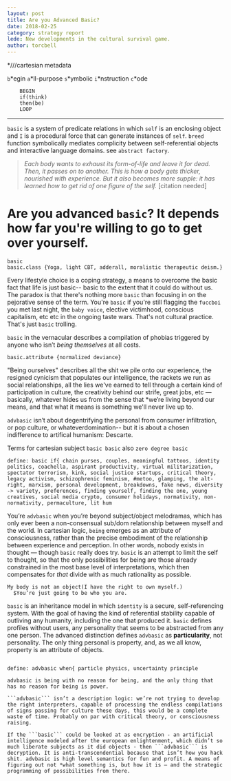 ```yaml
---
layout: post
title: Are you Advanced Basic? 
date: 2018-02-25
category: strategy report
lede: New developments in the cultural survival game. 
author: torcbell
---
```


*///cartesian metadata


```b```*egin ```a```*ll-purpose ```s```*ymbolic ```i```*nstruction ```c```*ode 

```   
    BEGIN 
    if(think)
    then(be) 
    LOOP 
```
------------------------------------------------------------------------------------------------------------------------------



```basic``` is a system of predicate relations in which ```self``` is an enclosing object and ````I```` is a procedural force that can generate instances of ````self````.  ```breed``` function symbolically mediates complicity between self-referential objects and interactive language domains. see ```abstract factory```.

> *Each body wants to exhaust its form-of-life and leave it for dead. Then, it passes on to another. This is how a
body gets thicker, nourished with experience. But it also becomes more supple: it has learned how to get rid of one
figure of the self.* [citation needed]

# Are you advanced ```basic```? It depends how far you're willing to go to get over yourself. 
  ```
  basic
  basic.class {Yoga, light CBT, adderall, moralistic therapeutic deism.}
  ``` 
Every lifestyle choice is a coping strategy, a means to overcome the basic fact that life is just basic--  basic to the extent that it could do without us. The paradox is that there's nothing more ```basic``` than focusing in on the pejorative sense of the term. You're ```basic``` if you're still flagging the ```fuccboi``` you met last night, the ```baby voice```, elective victimhood, conscious capitalism, etc etc in the ongoing taste wars. That's not cultural practice. That's just ```basic``` trolling. 

```basic``` in the vernacular describes a compilation of phobias triggered by anyone who isn’t *being themselves* at all costs. 

```basic.attribute {normalized deviance}```

"Being ourselves" describes all the shit we pile onto our experience, the resigned cynicism that populates our intelligence, the rackets we run as social relationships, all the lies we've earned to tell through a certain kind of participation in culture, the creativity behind our strife, great jobs, etc — basically, whatever hides us from the sense that *we’re living beyond our means, and that what it means is something we'll never live up to.  

```advbasic``` isn’t about degentrifying the personal from consumer infiltration, or pop culture, or whateverdomination-- but it is about a chosen indifference to artifical humanism: Descarte. 

Terms for cartesian subject  ```basic basic```  also ```zero degree basic``` 

```
define: basic if{ chain purses, couples, meaningful tattoos, identity politics, coachella, aspirant productivity, virtual militarization, spectator terrorism, kink, social justice startups, critical theory, legacy activism, schizophrenic feminism, #metoo, glamping, the alt-right, marxism, personal development, breakdowns, fake news, diversity -> variety, preferences, finding yourself, finding the one, young creatives, social media crypto, consumer holidays, normativity, non-normativity, permaculture, lit hum 

```

You’re ```advbasic``` when you’re beyond subject/object melodramas, which has only ever been a non-consensual sub/dom relationship between myself and the world. In cartesian logic, ```being``` emerges as an attribute of consciousness, rather than the precise embodiment of the relationship between experience and perception. In other words, nobody exists in thought — though ```basic``` really does try. ```basic``` is an attempt to limit the self to thought, so that the only possibilities for being are those already constrained in the most base level of interpretations, which then compensates for *that* divide with as much rationality as possible. 

```
My body is not an object(I have the right to own myself.)
  $You’re just going to be who you are. 
```

```basic``` is an inheritance model in which ```identity``` is a secure, self-referencing system. With the goal of having the kind of referential stability capable of outliving any humanity, including the one that produced it. ```basic``` defines profiles without users, any personality that seems to be abstracted from any one person. The advanced distinction defines ```advbasic``` as **particularity**, not personality. The only thing personal is property, and, as we all know, property is an attribute of objects. 

```

define: advbasic when{ particle physics, uncertainty principle 

advbasic is being with no reason for being, and the only thing that has no reason for being is power.

```advbasic``` isn’t a description logic: we’re not trying to develop the right interpreters, capable of processing the endless compilations of signs passing for culture these days, this would be a complete waste of time. Probably on par with critical theory, or consciousness raising. 

If the ```basic``` could be looked at as encryption - an artificial intelligence modeled after the european enlightenment, which didn’t so much liberate subjects as it did objects - then ```advbasic``` is decryption. It is anti-transcendential because that isn’t how you hack shit. advbasic is high level semantics for fun and profit. A means of figuring out not *what something is, but how it is — and the strategic programming of possibilities from there. 




